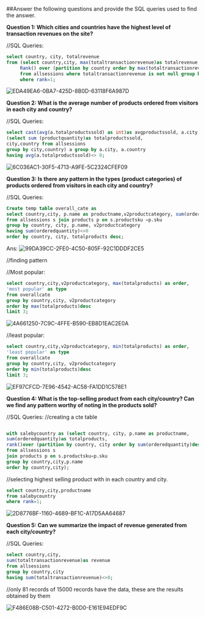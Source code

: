 ##Answer the following questions and provide the SQL queries used to find the answer.

    
**Question 1: Which cities and countries have the highest level of transaction revenues on the site?**


//SQL Queries:

```SQL
select country, city, totalrevenue
from (select country,city, max(totaltransactionrevenue)as totalrevenue,
	 Rank() over (partition by country order by max(totaltransactionrevenue)desc)as Rank
	 from allsessions where totaltransactionrevenue is not null group by country,city)as sub
	 where rank=1;
```



![EDA49EA6-0BA7-425D-8B0D-63118F6A987D](https://github.com/yogitha-90/SQL-project/assets/145248979/20c6c98d-064a-4141-b29f-e76641a56efb)




**Question 2: What is the average number of products ordered from visitors in each city and country?**


//SQL Queries:

```SQL
select cast(avg(a.totalproductssold) as int)as avgproductssold, a.city,a.country from 
(select sum (productquantity)as totalproductssold,
city,country from allsessions
group by city,country) a group by a.city, a.country
having avg(a.totalproductssold)<> 0;
```

![6C036AC1-30F5-4713-A9FE-5C2324CFEF09](https://github.com/yogitha-90/SQL-project/assets/145248979/927cafd8-39a4-4fed-96ad-897770294c3c)


**Question 3: Is there any pattern in the types (product categories) of products ordered from visitors in each city and country?**


//SQL Queries:

```SQL
Create temp table overall_cate as
select country,city, p.name as productname,v2productcategory, sum(orderedquantity) as totalproducts
from allsessions s join products p on s.productsku =p.sku
group by country, city, p.name, v2productcategory
having sum(orderedquantity)<>0
order by country, city, totalproducts desc;
```

Ans: ![99DA39CC-2FE0-4C50-805F-92C1DDDF2CE5](https://github.com/yogitha-90/SQL-project/assets/145248979/0f66069a-f2a6-49db-8543-66a6f05295b2)

//finding pattern

//Most popular:

```SQL
select country,city,v2productcategory, max(totalproducts) as order,
'most popular' as type
from overallcate
group by country,city, v2productcategory
order by max(totalproducts)desc
limit 3;
```
![4A661250-7C9C-4FFE-B590-EB8D1EAC2E0A](https://github.com/yogitha-90/SQL-project/assets/145248979/948e8e8b-2357-4cf9-9938-653fb1c9df4a)

//least popular:

```SQL
select country,city,v2productcategory, min(totalproducts) as order,
'least popular' as type
from overallcate
group by country,city, v2productcategory
order by min(totalproducts)desc
limit 3;
```
![EF97CFCD-7E96-4542-AC58-FA1DD1C578E1](https://github.com/yogitha-90/SQL-project/assets/145248979/80e8e0c3-77bf-44aa-9de8-901334493ad7)


**Question 4: What is the top-selling product from each city/country? Can we find any pattern worthy of noting in the products sold?**


//SQL Queries:
//creating a cte table

```SQL

with salebycountry as (select country, city, p.name as productname,
sum(orderedquantity)as totalproducts,
rank()over (partition by country, city order by sum(orderedquantity)desc)as rank
from allsessions s
join products p on s.productsku=p.sku
group by country,city,p.name
order by country,city);
```
//selecting highest selling product with in each country and city.

```SQL
select country,city,productname
from salebycountry
where rank=1;
```

![2D8776BF-1160-4689-BF1C-A17D5AA64687](https://github.com/yogitha-90/SQL-project/assets/145248979/a07da32f-ac77-4d49-9e66-b42d391c9c34)


**Question 5: Can we summarize the impact of revenue generated from each city/country?**

//SQL Queries:

```SQL
select country,city,
sum(totaltransactionrevenue)as revenue
from allsessions
group by country,city
having sum(totaltransactionrevenue)<>0;
```
//only 81 records of 15000 records have the data, these are the results obtained by them

![F486E08B-C501-4272-B0D0-E161E94EDF9C](https://github.com/yogitha-90/SQL-project/assets/145248979/16320bb0-4664-4c4e-a521-90f96406c6dd)
